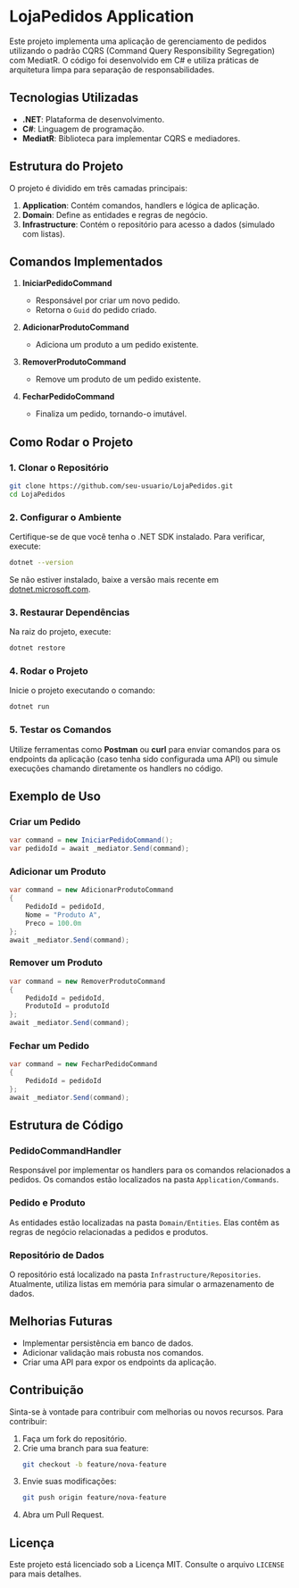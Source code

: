 # LojaPedidos Application

Este projeto implementa uma aplicação de gerenciamento de pedidos utilizando o padrão CQRS (Command Query Responsibility Segregation) com MediatR. O código foi desenvolvido em C# e utiliza práticas de arquitetura limpa para separação de responsabilidades.

## Tecnologias Utilizadas
- **.NET**: Plataforma de desenvolvimento.
- **C#**: Linguagem de programação.
- **MediatR**: Biblioteca para implementar CQRS e mediadores.

## Estrutura do Projeto
O projeto é dividido em três camadas principais:

1. **Application**: Contém comandos, handlers e lógica de aplicação.
2. **Domain**: Define as entidades e regras de negócio.
3. **Infrastructure**: Contém o repositório para acesso a dados (simulado com listas).

## Comandos Implementados

1. **IniciarPedidoCommand**
   - Responsável por criar um novo pedido.
   - Retorna o `Guid` do pedido criado.

2. **AdicionarProdutoCommand**
   - Adiciona um produto a um pedido existente.

3. **RemoverProdutoCommand**
   - Remove um produto de um pedido existente.

4. **FecharPedidoCommand**
   - Finaliza um pedido, tornando-o imutável.

## Como Rodar o Projeto

### 1. Clonar o Repositório
```bash
git clone https://github.com/seu-usuario/LojaPedidos.git
cd LojaPedidos
```

### 2. Configurar o Ambiente
Certifique-se de que você tenha o .NET SDK instalado. Para verificar, execute:
```bash
dotnet --version
```
Se não estiver instalado, baixe a versão mais recente em [dotnet.microsoft.com](https://dotnet.microsoft.com/).

### 3. Restaurar Dependências
Na raiz do projeto, execute:
```bash
dotnet restore
```

### 4. Rodar o Projeto
Inicie o projeto executando o comando:
```bash
dotnet run
```

### 5. Testar os Comandos
Utilize ferramentas como **Postman** ou **curl** para enviar comandos para os endpoints da aplicação (caso tenha sido configurada uma API) ou simule execuções chamando diretamente os handlers no código.

## Exemplo de Uso
### Criar um Pedido
```csharp
var command = new IniciarPedidoCommand();
var pedidoId = await _mediator.Send(command);
```

### Adicionar um Produto
```csharp
var command = new AdicionarProdutoCommand
{
    PedidoId = pedidoId,
    Nome = "Produto A",
    Preco = 100.0m
};
await _mediator.Send(command);
```

### Remover um Produto
```csharp
var command = new RemoverProdutoCommand
{
    PedidoId = pedidoId,
    ProdutoId = produtoId
};
await _mediator.Send(command);
```

### Fechar um Pedido
```csharp
var command = new FecharPedidoCommand
{
    PedidoId = pedidoId
};
await _mediator.Send(command);
```

## Estrutura de Código

### PedidoCommandHandler
Responsável por implementar os handlers para os comandos relacionados a pedidos. Os comandos estão localizados na pasta `Application/Commands`.

### Pedido e Produto
As entidades estão localizadas na pasta `Domain/Entities`. Elas contêm as regras de negócio relacionadas a pedidos e produtos.

### Repositório de Dados
O repositório está localizado na pasta `Infrastructure/Repositories`. Atualmente, utiliza listas em memória para simular o armazenamento de dados.

## Melhorias Futuras
- Implementar persistência em banco de dados.
- Adicionar validação mais robusta nos comandos.
- Criar uma API para expor os endpoints da aplicação.

## Contribuição
Sinta-se à vontade para contribuir com melhorias ou novos recursos. Para contribuir:
1. Faça um fork do repositório.
2. Crie uma branch para sua feature:
   ```bash
   git checkout -b feature/nova-feature
   ```
3. Envie suas modificações:
   ```bash
   git push origin feature/nova-feature
   ```
4. Abra um Pull Request.

## Licença
Este projeto está licenciado sob a Licença MIT. Consulte o arquivo `LICENSE` para mais detalhes.

